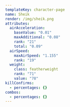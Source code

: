```yaml
---
templateKey: character-page
name: Sheik
render: /img/sheik.png
attributes:
  airAcceleration:
    baseValue: "0.01"
    maxAdditional: "0.08"
    rank: "21"
    total: "0.09"
  airSpeed:
    maxAirSpeed: "1.155"
    rank: "19"
  weight:
    class: featherweight
    rank: "71"
    value: "78"
killConfirms:
  - percentages: {}
combos:
  - percentages: {}
---
```

